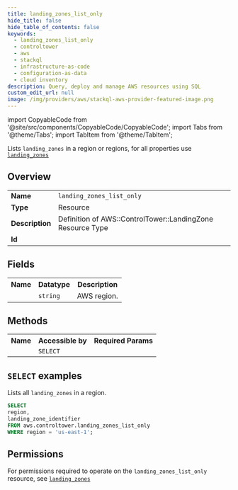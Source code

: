 ```yaml
---
title: landing_zones_list_only
hide_title: false
hide_table_of_contents: false
keywords:
  - landing_zones_list_only
  - controltower
  - aws
  - stackql
  - infrastructure-as-code
  - configuration-as-data
  - cloud inventory
description: Query, deploy and manage AWS resources using SQL
custom_edit_url: null
image: /img/providers/aws/stackql-aws-provider-featured-image.png
---
```


import CopyableCode from '@site/src/components/CopyableCode/CopyableCode';
import Tabs from '@theme/Tabs';
import TabItem from '@theme/TabItem';

Lists <code>landing_zones</code> in a region or regions, for all properties use <a href="/providers/aws/serviceName/landing_zones/"><code>landing_zones</code></a>

## Overview
<table><tbody>
<tr><td><b>Name</b></td><td><code>landing_zones_list_only</code></td></tr>
<tr><td><b>Type</b></td><td>Resource</td></tr>
<tr><td><b>Description</b></td><td>Definition of AWS::ControlTower::LandingZone Resource Type</td></tr>
<tr><td><b>Id</b></td><td><CopyableCode code="aws.controltower.landing_zones_list_only" /></td></tr>
</tbody></table>

## Fields
<table><tbody><tr><th>Name</th><th>Datatype</th><th>Description</th></tr><tr><td><CopyableCode code="region" /></td><td><code>string</code></td><td>AWS region.</td></tr>
</tbody></table>

## Methods

<table><tbody>
  <tr>
    <th>Name</th>
    <th>Accessible by</th>
    <th>Required Params</th>
  </tr>
  <tr>
    <td><CopyableCode code="list_resources" /></td>
    <td><code>SELECT</code></td>
    <td><CopyableCode code="region" /></td>
  </tr>
</tbody></table>

## `SELECT` examples
Lists all <code>landing_zones</code> in a region.
```sql
SELECT
region,
landing_zone_identifier
FROM aws.controltower.landing_zones_list_only
WHERE region = 'us-east-1';
```


## Permissions

For permissions required to operate on the <code>landing_zones_list_only</code> resource, see <a href="/providers/aws/controltower/landing_zones/#permissions"><code>landing_zones</code></a>

